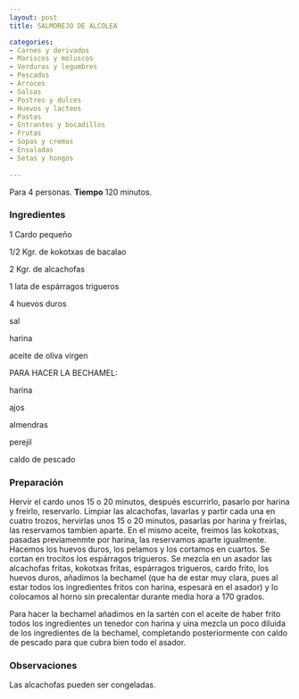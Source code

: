 ```yaml
---
layout: post
title: SALMOREJO DE ALCOLEA

categories:
- Carnes y derivados
- Mariscos y moluscos
- Verduras y legumbres
- Pescados
- Arroces
- Salsas
- Postres y dulces
- Huevos y lacteos
- Pastas
- Entrantes y bocadillos
- Frutas
- Sopas y cremas
- Ensaladas
- Setas y hongos
 
---
```

Para 4 personas.
<b>Tiempo</b> 120 minutos.

<h3>Ingredientes</h3>
1 Cardo pequeño

1/2 Kgr. de kokotxas de bacalao

2 Kgr. de alcachofas

1 lata de espárragos trigueros

4 huevos duros

sal

harina

aceite de oliva virgen

PARA HACER LA BECHAMEL:

harina

ajos

almendras

perejil

caldo de pescado

<h3>Preparación</h3>
Hervir el cardo unos 15 o 20 minutos, después escurrirlo, pasarlo por harina y freirlo, reservarlo. Limpiar las alcachofas, lavarlas y partir cada una en cuatro trozos, hervirlas unos 15 o 20 minutos, pasarlas por harina y freirlas, las reservamos tambien aparte. En el mismo aceite, freimos las kokotxas, pasadas previamenmte por harina, las reservamos aparte igualmente. Hacemos los huevos duros, los pelamos y los cortamos en cuartos. Se cortan en trocitos los espárragos trigueros. Se mezcla en un asador las alcachofas fritas, kokotxas fritas, espárragos trigueros, cardo frito, los huevos duros, añadimos la bechamel (que ha de estar muy clara, pues al estar todos los ingredientes fritos con harina, espesará en el asador) y lo colocamos al horno sin precalentar durante media hora a 170 grados.

Para hacer la bechamel añadimos en la sartén con el aceite de haber frito todos los ingredientes un tenedor con harina y uina mezcla un poco diluida de los ingredientes de la bechamel, completando posteriormente con caldo de pescado para que cubra bien todo el asador.

<h3>Observaciones</h3>
Las alcachofas pueden ser congeladas.

